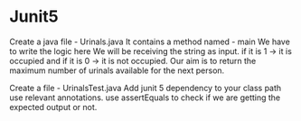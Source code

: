 # Junit5
Create a java file - Urinals.java
It contains a method named - main
We have to write the logic here
We will be receiving the string as input.
if it is 1 -> it is occupied and if it is 0 -> it is not occupied.
Our aim is to return the maximum number of urinals available for the next person.


Create a file - UrinalsTest.java
Add junit 5 dependency to your class path
use relevant annotations.
use assertEquals to check if we are getting the expected output or not.
